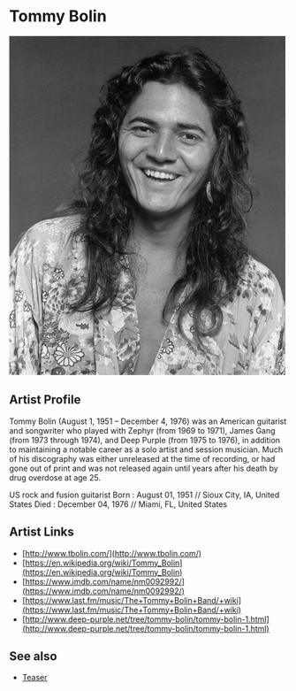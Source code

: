 # Tommy Bolin

![](../../assets/artists/Tommy_Bolin.png)

## Artist Profile

Tommy Bolin (August 1, 1951 – December 4, 1976) was an American guitarist and songwriter who played with Zephyr (from 1969 to 1971), James Gang (from 1973 through 1974), and Deep Purple (from 1975 to 1976), in addition to maintaining a notable career as a solo artist and session musician. Much of his discography was either unreleased at the time of recording, or had gone out of print and was not released again until years after his death by drug overdose at age 25.

US rock and fusion guitarist
Born : August 01, 1951 // Sioux City, IA, United States 
Died : December 04, 1976 // Miami, FL, United States 

## Artist Links

- [http://www.tbolin.com/](http://www.tbolin.com/)
- [https://en.wikipedia.org/wiki/Tommy_Bolin](https://en.wikipedia.org/wiki/Tommy_Bolin)
- [https://www.imdb.com/name/nm0092992/](https://www.imdb.com/name/nm0092992/)
- [https://www.last.fm/music/The+Tommy+Bolin+Band/+wiki](https://www.last.fm/music/The+Tommy+Bolin+Band/+wiki)
- [http://www.deep-purple.net/tree/tommy-bolin/tommy-bolin-1.html](http://www.deep-purple.net/tree/tommy-bolin/tommy-bolin-1.html)


## See also

- [Teaser](Teaser.md)
